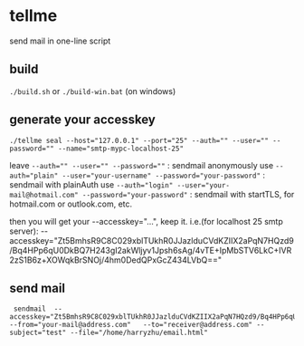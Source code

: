 # tellme
send mail in one-line script

## build
`./build.sh` or `./build-win.bat` (on windows)

## generate your accesskey
```
./tellme seal --host="127.0.0.1" --port="25" --auth="" --user="" --password="" --name="smtp-mypc-localhost-25"
```

 leave `--auth="" --user="" --password=""` : sendmail anonymously 
 use `--auth="plain" --user="your-username" --password="your-password"` : sendmail with plainAuth
 use `--auth="login" --user="your-mail@hotmail.com" --password="your-password"` : sendmail with startTLS, for hotmail.com or outlook.com, etc.

 then you will get your --accesskey="...", keep it.
 i.e.(for localhost 25 smtp server):
 --accesskey="Zt5BmhsR9C8C029xblTUkhR0JJazlduCVdKZIIX2aPqN7HQzd9/Bq4HPp6qU0DkBQ7H243gI2akWljyv1Jpsh6sAg/4vTE+IpMbSTV6LkC+IVR2zS1B6z+XOWqkBrSNOj/4hm0DedQPxGcZ434LVbQ=="
	

## send mail
```
 sendmail  --accesskey="Zt5BmhsR9C8C029xblTUkhR0JJazlduCVdKZIIX2aPqN7HQzd9/Bq4HPp6qU0DkBQ7H243gI2akWljyv1Jpsh6sAg/4vTE+IpMbSTV6LkC+IVR2zS1B6z+XOWqkBrSNOj/4hm0DedQPxGcZ434LVbQ==" --from="your-mail@address.com"   --to="receiver@address.com" --subject="test" --file="/home/harryzhu/email.html"
```
